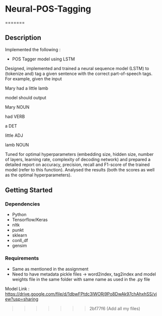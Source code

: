 
# Neural-POS-Tagging
=======


## Description

Implemented the following :
- POS Tagger model using LSTM

Designed, implemented and trained a neural sequence model (LSTM) to (tokenize and) tag a given sentence with the correct
part-of-speech tags. For example, given the input

Mary had a little lamb

model should output

Mary  NOUN

had  VERB

a  DET

little  ADJ

lamb  NOUN

Tuned for optimal hyperparameters (embedding size, hidden size, number of layers,
learning rate, complexity of decoding network) and prepared a detailed report on accuracy, precision,
recall and F1-score of the trained model (refer to this function).
Analysed the results (both the scores as well as the optimal hyperparameters).
## Getting Started

### Dependencies

* Python
* Tensorflow/Keras
* nltk
* punkt
* sklearn
* conll_df
* gensim



### Requirements

* Same as mentioned in the assignment
* Need to have metadata pickle files -> word2index, tag2index  and model weights file in the same folder with same name as used in the .py file

Model Link : https://drive.google.com/file/d/1dbwFPtdc3lWORj9Po8DwAk97chAhxhSS/view?usp=sharing



>>>>>>> 2bf77f6 (Add all my files)
